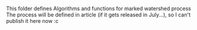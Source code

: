 This folder defines Algorithms and functions for marked watershed process
The process will be defined in article (if it gets released in July...), so I can't publish it here now :c